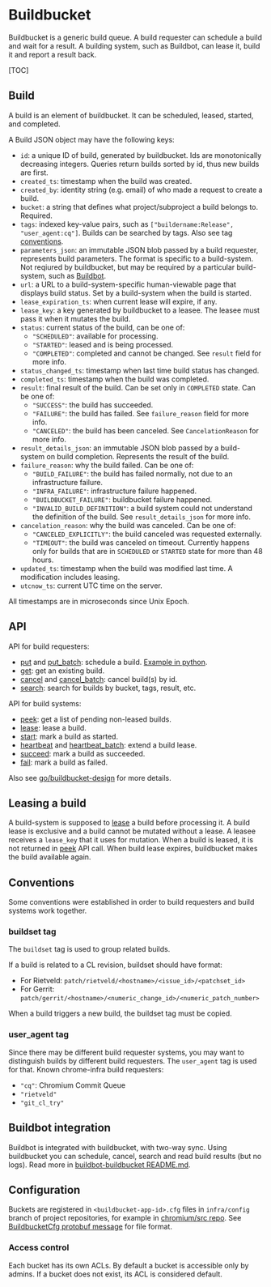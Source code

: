 # Buildbucket

Buildbucket is a generic build queue. A build requester can schedule a build
and wait for a result. A building system, such as Buildbot, can lease it, build
it and report a result back.

[TOC]

## Build

A build is an element of buildbucket. It can be scheduled, leased, started, and
completed.

A Build JSON object may have the following keys:

*   `id`: a unique ID of build, generated by buildbucket. Ids are monotonically
    decreasing integers. Queries return builds sorted by id, thus new builds are
    first.
*   `created_ts`: timestamp when the build was created.
*   `created_by`: identity string (e.g. email) of who made a request to create a
    build.
*   `bucket`: a string that defines what project/subproject a build belongs to.
    Required.
*   `tags`: indexed key-value pairs, such as
    `["buildername:Release", "user_agent:cq"]`. Builds can be searched by tags.
    Also see tag [conventions](#Conventions).
*   `parameters_json`: an immutable JSON blob passed by a build requester,
    represents build parameters. The format is specific to a build-system.
    Not reqiured by buildbucket, but may be required by a particular
    build-system, such as [Buildbot](buildbot.md).
*   `url`: a URL to a build-system-specific human-viewable page that displays
    build status. Set by a build-system when the build is started.
*   `lease_expiration_ts`: when current lease will expire, if any.
*   `lease_key`: a key generated by buildbucket to a leasee. The leasee must
    pass it when it mutates the build.
*   `status`: current status of the build, can be one of:
    *   `"SCHEDULED"`: available for processing.
    *   `"STARTED"`: leased and is being processed.
    *   `"COMPLETED"`: completed and cannot be changed. See `result` field for
        more info.
*   `status_changed_ts`: timestamp when last time build status has changed.
*   `completed_ts`: timestamp when the build was completed.
*   `result`: final result of the build. Can be set only in `COMPLETED` state.
    Can be one of:
    *   `"SUCCESS"`: the build has succeeded.
    *   `"FAILURE"`: the build has failed. See `failure_reason` field for more
        info.
    *   `"CANCELED"`: the build has been canceled. See `CancelationReason` for
        more info.
*   `result_details_json`: an immutable JSON blob passed by a build-system on
    build completion. Represents the result of the build.
*   `failure_reason`: why the build failed. Can be one of:
    *   `"BUILD_FAILURE"`: the build has failed normally, not due to an
        infrastructure failure.
    *   `"INFRA_FAILURE"`: infrastructure failure happened.
    *   `"BUILDBUCKET_FAILURE"`: buildbucket failure happened.
    *   `"INVALID_BUILD_DEFINITION"`: a build system could not understand the
        definition of the build. See `result_details_json` for more info.
*   `cancelation_reason`: why the build was canceled. Can be one of:
    *   `"CANCELED_EXPLICITLY"`: the build canceled was requested externally.
    *   `"TIMEOUT"`: the build was canceled on timeout. Currently happens only
        for builds that are in `SCHEDULED` or `STARTED` state for more than
        48 hours.
*   `updated_ts`: timestamp when the build was modified last time.
    A modification includes leasing.
*   `utcnow_ts`: current UTC time on the server.

All timestamps are in microseconds since Unix Epoch.

## API

API for build requesters:

*   [put] and [put_batch]: schedule a build.
    [Example in python](examples/schedule.py).
*   [get]: get an existing build.
*   [cancel] and [cancel_batch]: cancel build(s) by id.
*   [search]: search for builds by bucket, tags, result, etc.

API for build systems:

*   [peek]: get a list of pending non-leased builds.
*   [lease]: lease a build.
*   [start]: mark a build as started.
*   [heartbeat] and [heartbeat_batch]: extend a build lease.
*   [succeed]: mark a build as succeeded.
*   [fail]: mark a build as failed.

Also see [go/buildbucket-design] for more details.

## Leasing a build

A build-system is supposed to [lease] a build before processing it. A build
lease is exclusive and a build cannot be mutated without a lease. A leasee
receives a `lease_key` that it uses for mutation. When a build is leased, it is
not returned in [peek] API call. When build lease expires, buildbucket makes the
build available again.

## Conventions

Some conventions were established in order to build requesters and build systems
work together.

### buildset tag

The `buildset` tag is used to group related builds.

If a build is related to a CL revision, buildset should have format:

*   For Rietveld: `patch/rietveld/<hostname>/<issue_id>/<patchset_id>`
*   For Gerrit: `patch/gerrit/<hostname>/<numeric_change_id>/<numeric_patch_number>`

When a build triggers a new build, the buildset tag must be copied.

### user_agent tag

Since there may be different build requester systems, you may want to
distinguish builds by different build requesters. The `user_agent` tag is used
for that. Known chrome-infra build requesters:

*   `"cq"`: Chromium Commit Queue
*   `"rietveld"`
*   `"git_cl_try"`

## Buildbot integration

Buildbot is integrated with buildbucket, with two-way sync. Using buildbucket
you can schedule, cancel, search and read build results (but no logs).
Read more in
[buildbot-buildbucket README.md](https://chromium.googlesource.com/chromium/tools/build/+/master/scripts/master/buildbucket/README.md).

## Configuration

Buckets are registered in `<buildbucket-app-id>.cfg` files in `infra/config`
branch of project repositories, for example in
[chromium/src repo](https://chromium.googlesource.com/chromium/src/+/infra/config/cr-buildbucket.cfg).
See [BuildbucketCfg protobuf message](http://luci-config.appspot.com/schemas/projects:buildbucket.cfg)
for file format.

### Access control

Each bucket has its own ACLs. By default a bucket is accessible only by admins.
If a bucket does not exist, its ACL is considered default.

[cr-buildbucket]: https://cr-buildbucket.appspot.com
[go/buildbucket-design]: https://goto.google.com/buildbucket-design
[cancel]: http://cr-buildbucket.appspot.com/_ah/api/explorer/#p/buildbucket/v1/buildbucket.cancel
[cancel_batch]: http://cr-buildbucket.appspot.com/_ah/api/explorer/#p/buildbucket/v1/buildbucket.cancel_batch
[fail]: http://cr-buildbucket.appspot.com/_ah/api/explorer/#p/buildbucket/v1/buildbucket.fail
[get]: http://cr-buildbucket.appspot.com/_ah/api/explorer/#p/buildbucket/v1/buildbucket.get
[heartbeat]: http://cr-buildbucket.appspot.com/_ah/api/explorer/#p/buildbucket/v1/buildbucket.heartbeat
[heartbeat_batch]: http://cr-buildbucket.appspot.com/_ah/api/explorer/#p/buildbucket/v1/buildbucket.heartbeat_batch
[lease]: http://cr-buildbucket.appspot.com/_ah/api/explorer/#p/buildbucket/v1/buildbucket.lease
[peek]: http://cr-buildbucket.appspot.com/_ah/api/explorer/#p/buildbucket/v1/buildbucket.peek
[put]: http://cr-buildbucket.appspot.com/_ah/api/explorer/#p/buildbucket/v1/buildbucket.put
[put_batch]: http://cr-buildbucket.appspot.com/_ah/api/explorer/#p/buildbucket/v1/buildbucket.put_batch
[search]: http://cr-buildbucket.appspot.com/_ah/api/explorer/#p/buildbucket/v1/buildbucket.search
[start]: http://cr-buildbucket.appspot.com/_ah/api/explorer/#p/buildbucket/v1/buildbucket.start
[succeed]: http://cr-buildbucket.appspot.com/_ah/api/explorer/#p/buildbucket/v1/buildbucket.succeed
